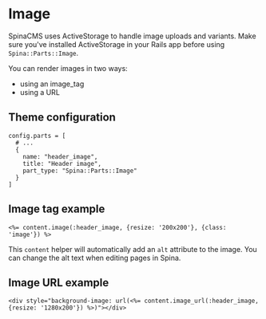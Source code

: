 # Image

SpinaCMS uses ActiveStorage to handle image uploads and variants. Make sure you've installed ActiveStorage in your Rails app before using `Spina::Parts::Image`.

You can render images in two ways: 
- using an image_tag
- using a URL

## Theme configuration

```
config.parts = [
  # ...
  {
    name: "header_image",
    title: "Header image",
    part_type: "Spina::Parts::Image"
  }
]
```

## Image tag example

```
<%= content.image(:header_image, {resize: '200x200'}, {class: 'image'}) %>
```

This `content` helper will automatically add an `alt` attribute to the image. You can change the alt text when editing pages in Spina.

## Image URL example

```
<div style="background-image: url(<%= content.image_url(:header_image, {resize: '1280x200'}) %>)"></div>
```

